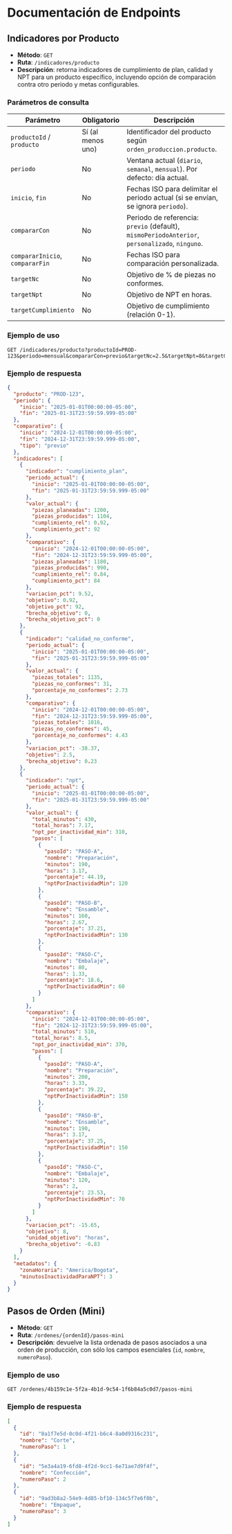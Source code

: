 # Documentación de Endpoints

## Indicadores por Producto

- **Método**: `GET`
- **Ruta**: `/indicadores/producto`
- **Descripción**: retorna indicadores de cumplimiento de plan, calidad y NPT para un producto específico, incluyendo opción de comparación contra otro periodo y metas configurables.

### Parámetros de consulta

| Parámetro | Obligatorio | Descripción |
|-----------|-------------|-------------|
| `productoId` / `producto` | Sí (al menos uno) | Identificador del producto según `orden_produccion.producto`. |
| `periodo` | No | Ventana actual (`diario`, `semanal`, `mensual`). Por defecto: día actual. |
| `inicio`, `fin` | No | Fechas ISO para delimitar el periodo actual (si se envían, se ignora `periodo`). |
| `compararCon` | No | Periodo de referencia: `previo` (default), `mismoPeriodoAnterior`, `personalizado`, `ninguno`. |
| `compararInicio`, `compararFin` | No | Fechas ISO para comparación personalizada. |
| `targetNc` | No | Objetivo de % de piezas no conformes. |
| `targetNpt` | No | Objetivo de NPT en horas. |
| `targetCumplimiento` | No | Objetivo de cumplimiento (relación 0-1). |

### Ejemplo de uso

```
GET /indicadores/producto?productoId=PROD-123&periodo=mensual&compararCon=previo&targetNc=2.5&targetNpt=8&targetCumplimiento=0.92
```

### Ejemplo de respuesta

```json
{
  "producto": "PROD-123",
  "periodo": {
    "inicio": "2025-01-01T00:00:00-05:00",
    "fin": "2025-01-31T23:59:59.999-05:00"
  },
  "comparativo": {
    "inicio": "2024-12-01T00:00:00-05:00",
    "fin": "2024-12-31T23:59:59.999-05:00",
    "tipo": "previo"
  },
  "indicadores": [
    {
      "indicador": "cumplimiento_plan",
      "periodo_actual": {
        "inicio": "2025-01-01T00:00:00-05:00",
        "fin": "2025-01-31T23:59:59.999-05:00"
      },
      "valor_actual": {
        "piezas_planeadas": 1200,
        "piezas_producidas": 1104,
        "cumplimiento_rel": 0.92,
        "cumplimiento_pct": 92
      },
      "comparativo": {
        "inicio": "2024-12-01T00:00:00-05:00",
        "fin": "2024-12-31T23:59:59.999-05:00",
        "piezas_planeadas": 1180,
        "piezas_producidas": 990,
        "cumplimiento_rel": 0.84,
        "cumplimiento_pct": 84
      },
      "variacion_pct": 9.52,
      "objetivo": 0.92,
      "objetivo_pct": 92,
      "brecha_objetivo": 0,
      "brecha_objetivo_pct": 0
    },
    {
      "indicador": "calidad_no_conforme",
      "periodo_actual": {
        "inicio": "2025-01-01T00:00:00-05:00",
        "fin": "2025-01-31T23:59:59.999-05:00"
      },
      "valor_actual": {
        "piezas_totales": 1135,
        "piezas_no_conformes": 31,
        "porcentaje_no_conformes": 2.73
      },
      "comparativo": {
        "inicio": "2024-12-01T00:00:00-05:00",
        "fin": "2024-12-31T23:59:59.999-05:00",
        "piezas_totales": 1016,
        "piezas_no_conformes": 45,
        "porcentaje_no_conformes": 4.43
      },
      "variacion_pct": -38.37,
      "objetivo": 2.5,
      "brecha_objetivo": 0.23
    },
    {
      "indicador": "npt",
      "periodo_actual": {
        "inicio": "2025-01-01T00:00:00-05:00",
        "fin": "2025-01-31T23:59:59.999-05:00"
      },
      "valor_actual": {
        "total_minutos": 430,
        "total_horas": 7.17,
        "npt_por_inactividad_min": 310,
        "pasos": [
          {
            "pasoId": "PASO-A",
            "nombre": "Preparación",
            "minutos": 190,
            "horas": 3.17,
            "porcentaje": 44.19,
            "nptPorInactividadMin": 120
          },
          {
            "pasoId": "PASO-B",
            "nombre": "Ensamble",
            "minutos": 160,
            "horas": 2.67,
            "porcentaje": 37.21,
            "nptPorInactividadMin": 130
          },
          {
            "pasoId": "PASO-C",
            "nombre": "Embalaje",
            "minutos": 80,
            "horas": 1.33,
            "porcentaje": 18.6,
            "nptPorInactividadMin": 60
          }
        ]
      },
      "comparativo": {
        "inicio": "2024-12-01T00:00:00-05:00",
        "fin": "2024-12-31T23:59:59.999-05:00",
        "total_minutos": 510,
        "total_horas": 8.5,
        "npt_por_inactividad_min": 370,
        "pasos": [
          {
            "pasoId": "PASO-A",
            "nombre": "Preparación",
            "minutos": 200,
            "horas": 3.33,
            "porcentaje": 39.22,
            "nptPorInactividadMin": 150
          },
          {
            "pasoId": "PASO-B",
            "nombre": "Ensamble",
            "minutos": 190,
            "horas": 3.17,
            "porcentaje": 37.25,
            "nptPorInactividadMin": 150
          },
          {
            "pasoId": "PASO-C",
            "nombre": "Embalaje",
            "minutos": 120,
            "horas": 2,
            "porcentaje": 23.53,
            "nptPorInactividadMin": 70
          }
        ]
      },
      "variacion_pct": -15.65,
      "objetivo": 8,
      "unidad_objetivo": "horas",
      "brecha_objetivo": -0.83
    }
  ],
  "metadatos": {
    "zonaHoraria": "America/Bogota",
    "minutosInactividadParaNPT": 3
  }
}
```

## Pasos de Orden (Mini)

- **Método**: `GET`
- **Ruta**: `/ordenes/{ordenId}/pasos-mini`
- **Descripción**: devuelve la lista ordenada de pasos asociados a una orden de producción, con sólo los campos esenciales (`id`, `nombre`, `numeroPaso`).

### Ejemplo de uso

```
GET /ordenes/4b159c1e-5f2a-4b1d-9c54-1f6b84a5c0d7/pasos-mini
```

### Ejemplo de respuesta

```json
[
  {
    "id": "8a1f7e5d-0c0d-4f21-b6c4-8a0d9316c231",
    "nombre": "Corte",
    "numeroPaso": 1
  },
  {
    "id": "5e3a4a19-6fd8-4f2d-9cc1-6e71ae7d9f4f",
    "nombre": "Confección",
    "numeroPaso": 2
  },
  {
    "id": "9ad3b8a2-54e9-4d85-bf10-134c5f7e6f0b",
    "nombre": "Empaque",
    "numeroPaso": 3
  }
]
```
